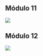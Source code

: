 ## Módulo 11

  

![](https://lh7-us.googleusercontent.com/docsz/AD_4nXe7AC_2G5zoKTNqP6VZT7BkZHxldl2t50RmFq1xJV2_KLCm1wvQyVRqan6wAUqYBDr6fJxFWLUAm-zzz7x4_Eo-S9wlJiOlr3JL9xWz60FrIT8sdP1tRGDQ6zG6G3ZbJDEo7z9v3HU2aca2EJc267R3eazj?key=nQL0RT6dNr_BeWtx8fgyhA)

  

## Módulo 12

![](https://lh7-us.googleusercontent.com/docsz/AD_4nXf1gEgzr3_nK24YpPwJqDH6NE016ZvSBTp4IM8FDj51gvHBT4SszNS6VSh2zB5OyNx3S1wK6mQLWJhiDmjPcBZllbc-VfeauKhGvFJxHD1laPbftrQAV8g46yHCvEqryFAtPNPTCGjXldm-weHQoirtGfce?key=nQL0RT6dNr_BeWtx8fgyhA)
